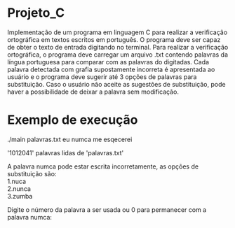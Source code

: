 # Projeto_C
Implementação de um programa em linguagem C para realizar a verificação ortográfica em textos escritos em português. O programa deve ser capaz de obter o texto de entrada digitando no terminal. Para realizar a verificação ortográfica, o programa deve carregar um arquivo .txt contendo palavras da língua portuguesa para comparar com as palavras do digitadas. Cada palavra detectada com grafia supostamente incorreta é apresentada ao usuário e o programa deve sugerir até 3 opções de palavras para substituição. Caso o usuário não aceite as sugestões de substituição, pode haver a possibilidade de deixar a palavra sem modificação.

# Exemplo de execução
./main palavras.txt eu numca me esqecerei

'1012041' palavras lidas de 'palavras.txt'
 
 A palavra numca pode estar escrita incorretamente, as opções de substituição são: <br />
 1.nuca <br/>
 2.nunca <br/>
 3.zumba 

 Digite o número da palavra a ser usada ou 0 para permanecer com a palavra numca: 

